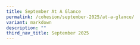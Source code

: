 ```yaml
---
title: September At A Glance
permalink: /cohesion/september-2025/at-a-glance/
variant: markdown
description: ""
third_nav_title: September 2025
---
```

